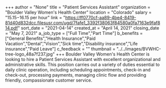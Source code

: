 +++
author = "None"
title = "Patient Services Assistant"
organization = "Boulder Valley Women's Health Center"
location = "Colorado"
salary = "$15.15-$16.15 per hour"
link = "https://ff0770cf-aa89-4be4-8419-81d40d832dcc.filesusr.com/ugd/7fafe1_3392f38063f84580a0fa7163e9faf814.pdf"
sort_date = "2021-04-14"
created_at = "April 14, 2021"
closing_date = "May 7, 2021"
a_job_type = ["Full Time","Part Time"]
b_benefits = ["General Benefits","Health Insurance","Paid Vacation","Dental","Vision","Sick time","Disability insurance","Life insurance","Paid Leave"]
c_feedback = ""
thumbnail = "../../images/BVWHC-tree-logo_48a7f237.jpg"
+++
Boulder Valley Women's Health Center is looking to hire a Patient Services Assistant with excellent organizational and administrative skills. This position carries out a variety of duties essential to daily clinic operation, including scheduling appointments, check-in and check-out, processing payments, managing clinic flow and providing friendly, compassionate customer service.